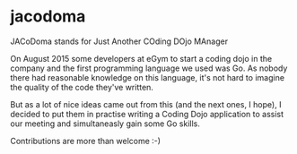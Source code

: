 # jacodoma
JACoDoma stands for Just Another COding DOjo MAnager

On August 2015 some developers at eGym to start a coding dojo in the company and the first programming language we used was Go. As nobody there had reasonable knowledge on this language, it's not hard to imagine the quality of the code they've written.

But as a lot of nice ideas came out from this (and the next ones, I hope), I decided to put them in practise writing a Coding Dojo application to assist our meeting and simultaneasly gain some Go skills.

Contributions are more than welcome :-)
